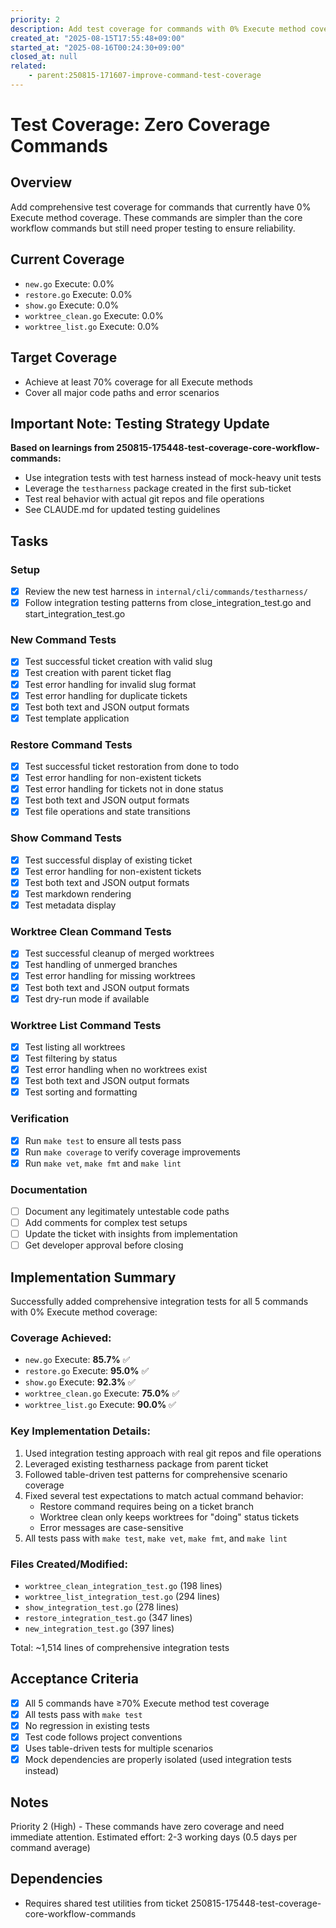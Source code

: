 ```yaml
---
priority: 2
description: Add test coverage for commands with 0% Execute method coverage
created_at: "2025-08-15T17:55:48+09:00"
started_at: "2025-08-16T00:24:30+09:00"
closed_at: null
related:
    - parent:250815-171607-improve-command-test-coverage
---
```


# Test Coverage: Zero Coverage Commands

## Overview

Add comprehensive test coverage for commands that currently have 0% Execute method coverage. These commands are simpler than the core workflow commands but still need proper testing to ensure reliability.

## Current Coverage
- `new.go` Execute: 0.0%
- `restore.go` Execute: 0.0%
- `show.go` Execute: 0.0%
- `worktree_clean.go` Execute: 0.0%
- `worktree_list.go` Execute: 0.0%

## Target Coverage
- Achieve at least 70% coverage for all Execute methods
- Cover all major code paths and error scenarios

## Important Note: Testing Strategy Update
**Based on learnings from 250815-175448-test-coverage-core-workflow-commands:**
- Use integration tests with test harness instead of mock-heavy unit tests
- Leverage the `testharness` package created in the first sub-ticket
- Test real behavior with actual git repos and file operations
- See CLAUDE.md for updated testing guidelines

## Tasks

### Setup
- [x] Review the new test harness in `internal/cli/commands/testharness/`
- [x] Follow integration testing patterns from close_integration_test.go and start_integration_test.go

### New Command Tests
- [x] Test successful ticket creation with valid slug
- [x] Test creation with parent ticket flag
- [x] Test error handling for invalid slug format
- [x] Test error handling for duplicate tickets
- [x] Test both text and JSON output formats
- [x] Test template application

### Restore Command Tests
- [x] Test successful ticket restoration from done to todo
- [x] Test error handling for non-existent tickets
- [x] Test error handling for tickets not in done status
- [x] Test both text and JSON output formats
- [x] Test file operations and state transitions

### Show Command Tests
- [x] Test successful display of existing ticket
- [x] Test error handling for non-existent tickets
- [x] Test both text and JSON output formats
- [x] Test markdown rendering
- [x] Test metadata display

### Worktree Clean Command Tests
- [x] Test successful cleanup of merged worktrees
- [x] Test handling of unmerged branches
- [x] Test error handling for missing worktrees
- [x] Test both text and JSON output formats
- [x] Test dry-run mode if available

### Worktree List Command Tests
- [x] Test listing all worktrees
- [x] Test filtering by status
- [x] Test error handling when no worktrees exist
- [x] Test both text and JSON output formats
- [x] Test sorting and formatting

### Verification
- [x] Run `make test` to ensure all tests pass
- [x] Run `make coverage` to verify coverage improvements
- [x] Run `make vet`, `make fmt` and `make lint`

### Documentation
- [ ] Document any legitimately untestable code paths
- [ ] Add comments for complex test setups
- [ ] Update the ticket with insights from implementation
- [ ] Get developer approval before closing

## Implementation Summary

Successfully added comprehensive integration tests for all 5 commands with 0% Execute method coverage:

### Coverage Achieved:
- `new.go` Execute: **85.7%** ✅
- `restore.go` Execute: **95.0%** ✅
- `show.go` Execute: **92.3%** ✅
- `worktree_clean.go` Execute: **75.0%** ✅
- `worktree_list.go` Execute: **90.0%** ✅

### Key Implementation Details:
1. Used integration testing approach with real git repos and file operations
2. Leveraged existing testharness package from parent ticket
3. Followed table-driven test patterns for comprehensive scenario coverage
4. Fixed several test expectations to match actual command behavior:
   - Restore command requires being on a ticket branch
   - Worktree clean only keeps worktrees for "doing" status tickets
   - Error messages are case-sensitive
5. All tests pass with `make test`, `make vet`, `make fmt`, and `make lint`

### Files Created/Modified:
- `worktree_clean_integration_test.go` (198 lines)
- `worktree_list_integration_test.go` (294 lines)
- `show_integration_test.go` (278 lines)
- `restore_integration_test.go` (347 lines)
- `new_integration_test.go` (397 lines)

Total: ~1,514 lines of comprehensive integration tests

## Acceptance Criteria

- [x] All 5 commands have ≥70% Execute method test coverage
- [x] All tests pass with `make test`
- [x] No regression in existing tests
- [x] Test code follows project conventions
- [x] Uses table-driven tests for multiple scenarios
- [x] Mock dependencies are properly isolated (used integration tests instead)

## Notes

Priority 2 (High) - These commands have zero coverage and need immediate attention.
Estimated effort: 2-3 working days (0.5 days per command average)

## Dependencies
- Requires shared test utilities from ticket 250815-175448-test-coverage-core-workflow-commands
